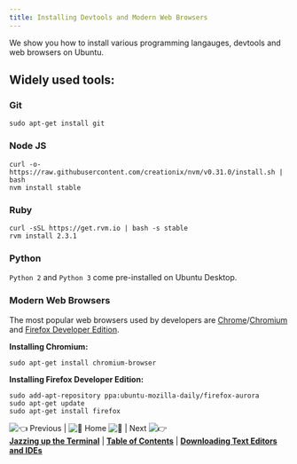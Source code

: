 ```yaml
---
title: Installing Devtools and Modern Web Browsers
---
```

We show you how to install various programming langauges, devtools and web browsers on Ubuntu.

## Widely used tools:

### Git

    sudo apt-get install git

### Node JS

    curl -o- https://raw.githubusercontent.com/creationix/nvm/v0.31.0/install.sh | bash
    nvm install stable

### Ruby

    curl -sSL https://get.rvm.io | bash -s stable
    rvm install 2.3.1

### Python

`Python 2` and `Python 3` come pre-installed on Ubuntu Desktop.

### Modern Web Browsers

The most popular web browsers used by developers are [Chrome](https://www.google.com/chrome/)/[Chromium](https://www.chromium.org/) and [Firefox Developer Edition](https://www.mozilla.org/firefox/developer/).

**Installing Chromium:**

    sudo apt-get install chromium-browser

**Installing Firefox Developer Edition:**

    sudo add-apt-repository ppa:ubuntu-mozilla-daily/firefox-aurora
    sudo apt-get update
    sudo apt-get install firefox

![:point_left:](//forum.freecodecamp.com/images/emoji/emoji_one/point_left.png?v=2 ":point_left:") Previous | ![:book:](//forum.freecodecamp.com/images/emoji/emoji_one/book.png?v=2 ":book:") Home ![:book:](//forum.freecodecamp.com/images/emoji/emoji_one/book.png?v=2 ":book:") | Next ![:point_right:](//forum.freecodecamp.com/images/emoji/emoji_one/point_right.png?v=2 ":point_right:")  
[**Jazzing up the Terminal**](//forum.freecodecamp.com/t/jazzing-up-the-terminal/18386) | [**Table of Contents**](//forum.freecodecamp.com/t/setting-up-ubuntu-for-programming/18388) | [**Downloading Text Editors and IDEs**](//forum.freecodecamp.com/t/downloading-text-editors-and-ides/18384)